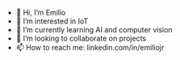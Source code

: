 - 👋 Hi, I’m Emilio
- 👀 I’m interested in IoT
- 🌱 I’m currently learning AI and computer vision
- 💞️ I’m looking to collaborate on projects
- 📫 How to reach me: linkedin.com/in/emiliojr

<!---
emiliojr/emiliojr is a ✨ special ✨ repository because its `README.md` (this file) appears on your GitHub profile.
You can click the Preview link to take a look at your changes.
--->
